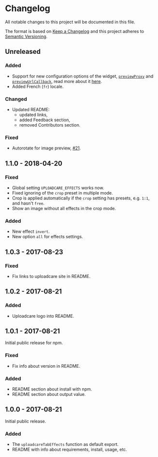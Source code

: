 # Changelog
All notable changes to this project will be documented in this file.

The format is based on [Keep a Changelog](http://keepachangelog.com/en/1.0.0/)
and this project adheres to [Semantic Versioning](http://semver.org/spec/v2.0.0.html).

## Unreleased

### Added

* Support for new configuration options of the widget,
  [`previewProxy`](https://uploadcare.com/docs/uploads/widget/config/#option-preview-proxy)
  and [`previewUrlCallback`](https://uploadcare.com/docs/uploads/widget/config/#option-preview-url-callback),
  read more about it [here](https://uploadcare.com/docs/uploads/widget/secure_urls/).
* Added French (`fr`) locale.

### Changed

* Updated README:
  * updated links,
  * added Feedback section,
  * removed Contributors section.

### Fixed

* Autorotate for image preview, [#21][pr-21].

[pr-21]: https://github.com/uploadcare/uploadcare-widget-tab-effects/pull/21

## 1.1.0 - 2018-04-20

### Fixed

* Global setting `UPLOADCARE_EFFECTS` works now.
* Fixed ignoring of the `crop` preset in multiple mode.
* Crop is applied automatically if
  the `crop` setting has presets, e.g. `1:1`, and hasn't `free`.
* Show an image without all effects in the crop mode.

### Added

* New effect `invert`.
* New option `all` for effects settings.

## 1.0.3 - 2017-08-23

### Fixed
* Fix links to uploadcare site in README.

## 1.0.2 - 2017-08-21

### Added
* Uploadcare logo into README.

## 1.0.1 - 2017-08-21
Initial public release for npm.

### Fixed
* Fix info about version in README.

### Added
* README section about install with npm.
* README section about output value.

## 1.0.0 - 2017-08-21
Initial public release.

### Added
* The `uploadcareTabEffects` function as default export.
* README with info about requirements, install, usage, etc.
